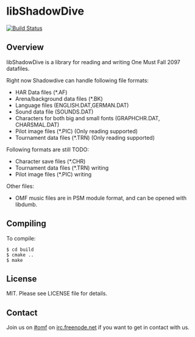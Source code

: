 libShadowDive
=============

[![Build Status](https://travis-ci.org/omf2097/libShadowDive.png?branch=master)](https://travis-ci.org/omf2097/libShadowDive)

Overview
--------
libShadowDive is a library for reading and writing One Must Fall 2097 datafiles. 

Right now Shadowdive can handle following file formats:
* HAR Data files (*.AF)
* Arena/background data files (*.BK)
* Language files (ENGLISH.DAT,GERMAN.DAT)
* Sound data file (SOUNDS.DAT)
* Characters for both big and small fonts (GRAPHCHR.DAT, CHARSMAL.DAT)
* Pilot image files (*.PIC) (Only reading supported)
* Tournament data files (*.TRN) (Only reading supported)

Following formats are still TODO:
* Character save files (*.CHR)
* Tournament data files (*.TRN) writing
* Pilot image files (*.PIC) writing

Other files:
* OMF music files are in PSM module format, and can be opened with libdumb.

Compiling
---------

To compile:

```
$ cd build
$ cmake ..
$ make
```

License
-------
MIT. Please see LICENSE file for details.

Contact
-------
Join us on [#omf](http://webchat.freenode.net?channels=omf) on [irc.freenode.net](irc://chat.freenode.net/omf) if you want to get in contact with us.
